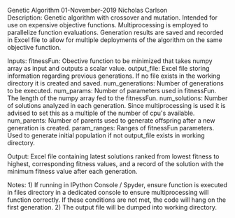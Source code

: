 Genetic Algorithm                                              01-November-2019
                                                               Nicholas Carlson                                                             
Description:
    Genetic algorithm with crossover and mutation. Intended for use on 
    expensive objective functions. Multiprocessing is employed to parallelize
    function evaluations. Generation results are saved and recorded in 
    Excel file to allow for multiple deployments of the algorithm on the same
    objective function.

Inputs:
    fitnessFun: Obective function to be minimized that takes numpy array as 
                input and outputs a scalar value.
    output_file: Excel file storing information regarding previous generations.
                 If no file exists in the working directory it is created and
                 saved.
    num_generations: Number of generations to be executed.
    num_params: Number of parameters used in fitnessFun. The length of the 
                numpy array fed to the fitnessFun.
    num_solutions: Number of solutions analyzed in each generation. Since
                   multiprocessing is used it is advised to set this as a 
                   multiple of the number of cpu's available.
    num_parents: Number of parents used to generate offspring after a new
                 generation is created.
    param_ranges: Ranges of fitnessFun parameters. Used to generate initial
                  population if not output_file exists in working directory.
                  
Output: Excel file containing latest solutions ranked from lowest fitness to
        highest, corresponding fitness values, and a record of the solution 
        with the minimum fitness value after each generation.
        
Notes: 
    1) If running in IPython Console / Spyder, ensure function is executed 
       in files directory in a dedicated console to ensure multiprocessing 
       will function correctly. If these conditions are not met, the code will
       hang on the first generation.
    2) The output file will be dumped into working directory.

